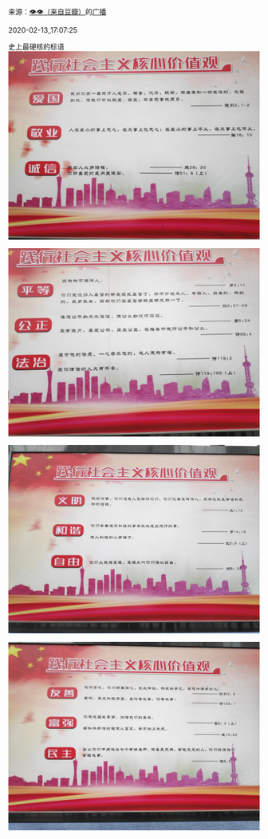 来源：[👁👁（来自豆瓣）](https://www.douban.com/people/PureWarm/)的[广播](https://www.douban.com/people/PureWarm/status/2808573698/)


2020-02-13_17:07:25


史上最硬核的标语
![](./pic/2020-02-13_17:07:25-👁👁的广播1.jpg)  

![](./pic/2020-02-13_17:07:25-👁👁的广播2.jpg)  

![](./pic/2020-02-13_17:07:25-👁👁的广播3.jpg)  

![](./pic/2020-02-13_17:07:25-👁👁的广播4.jpg)  

